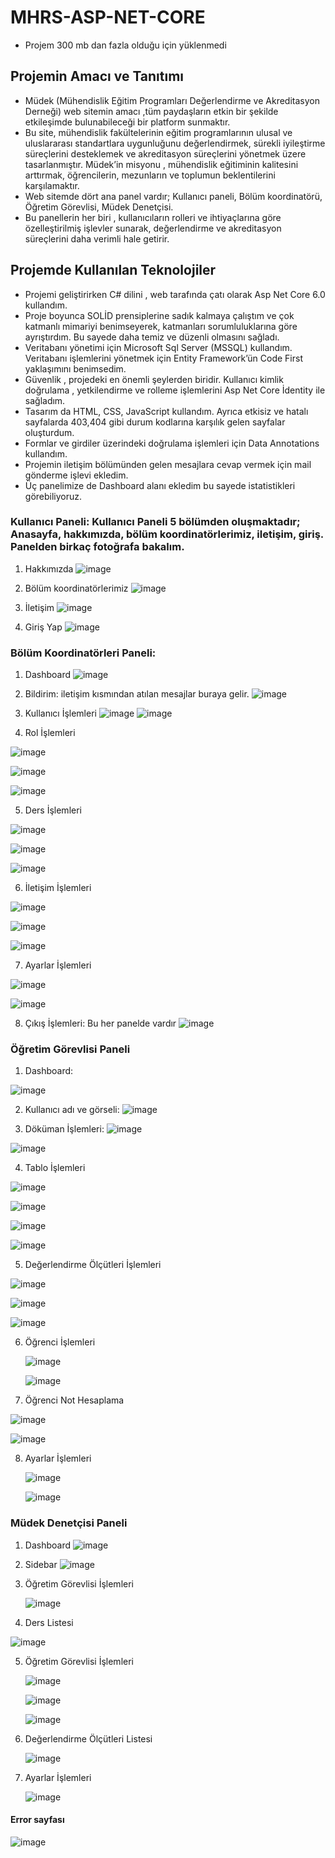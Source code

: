 # MHRS-ASP-NET-CORE 
- Projem 300 mb dan fazla olduğu için yüklenmedi


## Projemin Amacı ve Tanıtımı
- Müdek (Mühendislik Eğitim Programları Değerlendirme ve Akreditasyon Derneği) web sitemin amacı ,tüm paydaşların etkin bir şekilde etkileşimde bulunabileceği bir platform sunmaktır. 
- Bu site, mühendislik fakültelerinin eğitim programlarının ulusal ve uluslararası standartlara uygunluğunu değerlendirmek, sürekli iyileştirme süreçlerini desteklemek ve akreditasyon süreçlerini yönetmek üzere tasarlanmıştır. Müdek’in misyonu , mühendislik eğitiminin kalitesini arttırmak, öğrencilerin, mezunların ve toplumun beklentilerini karşılamaktır.
- Web sitemde dört ana panel vardır; Kullanıcı paneli, Bölüm koordinatörü, Öğretim Görevlisi, Müdek Denetçisi.
- Bu panellerin her biri , kullanıcıların rolleri ve ihtiyaçlarına göre özelleştirilmiş işlevler sunarak, değerlendirme ve akreditasyon süreçlerini daha verimli hale getirir.






## Projemde Kullanılan Teknolojiler
- Projemi geliştirirken  C# dilini , web tarafında çatı olarak Asp Net Core 6.0 kullandım.
- Proje boyunca SOLİD prensiplerine sadık kalmaya çalıştım ve  çok katmanlı mimariyi benimseyerek, katmanları sorumluluklarına göre ayrıştırdım. Bu sayede daha temiz ve düzenli olmasını sağladı.
- Veritabanı yönetimi için Microsoft Sql Server (MSSQL) kullandım. Veritabanı işlemlerini yönetmek için Entity Framework’ün Code First yaklaşımını benimsedim.
- Güvenlik , projedeki en önemli şeylerden biridir. Kullanıcı kimlik doğrulama , yetkilendirme ve rolleme işlemlerini Asp Net Core İdentity ile sağladım.
- Tasarım da HTML, CSS, JavaScript kullandım. Ayrıca etkisiz ve hatalı sayfalarda 403,404 gibi durum kodlarına karşılık gelen sayfalar oluşturdum.
- Formlar ve girdiler üzerindeki doğrulama işlemleri için Data Annotations kullandım.
- Projemin iletişim bölümünden gelen mesajlara cevap vermek için mail gönderme işlevi ekledim.
- Üç panelimize de Dashboard alanı ekledim bu sayede istatistikleri görebiliyoruz.





### Kullanıcı Paneli: Kullanıcı Paneli 5 bölümden oluşmaktadır; Anasayfa, hakkımızda, bölüm koordinatörlerimiz, iletişim, giriş. Panelden birkaç fotoğrafa bakalım.




1) Hakkımızda
![image](https://github.com/user-attachments/assets/c4a28d27-a832-4998-a004-c44dbe25d4f3)

2) Bölüm koordinatörlerimiz
![image](https://github.com/user-attachments/assets/d3f31902-4ed2-4bcc-a2c9-eac12f2c2de6)

3) İletişim
![image](https://github.com/user-attachments/assets/a9def14a-5110-4903-a424-2bbc966c70d9)

4) Giriş Yap
![image](https://github.com/user-attachments/assets/4d2ae5bc-a2e1-4b55-827c-dcfb77a1d80f)





### Bölüm Koordinatörleri Paneli:

1) Dashboard
![image](https://github.com/user-attachments/assets/5869c9b1-dca3-4128-9beb-c24a27841526)

2) Bildirim: iletişim kısmından atılan mesajlar buraya gelir.
![image](https://github.com/user-attachments/assets/2e012999-16eb-407f-88ce-77df18181cde)

3) Kullanıcı İşlemleri
![image](https://github.com/user-attachments/assets/5ac6561d-6d6d-4b08-9fc5-d4961ba7cd45)
![image](https://github.com/user-attachments/assets/86bd967c-5a0b-4df1-af37-563d8dcd8a07)


4) Rol İşlemleri

![image](https://github.com/user-attachments/assets/7af724f6-271e-4fb1-b408-a2707e3341ad)


![image](https://github.com/user-attachments/assets/4884ea8a-7015-4378-8e03-39aba1cee0db)


![image](https://github.com/user-attachments/assets/d8435e45-bbf7-444f-8e8c-9c621340b344)

5) Ders İşlemleri

![image](https://github.com/user-attachments/assets/4fd74db9-d9cd-4e06-b8bd-c6700ff15a89)

![image](https://github.com/user-attachments/assets/1291e95e-286c-4810-9e26-8f9a63b3c360)

![image](https://github.com/user-attachments/assets/887e7d29-d620-4586-b71c-9e16a7800b03)


6) İletişim İşlemleri

![image](https://github.com/user-attachments/assets/bfbdc495-19e5-4b7b-b444-8046e7bcbbd3)

![image](https://github.com/user-attachments/assets/7fc6e843-5d86-4db3-ad5c-0dbb275fd8f5)

![image](https://github.com/user-attachments/assets/02b43ea0-6760-4967-94f6-e3bcb8d3051e)


7) Ayarlar İşlemleri

![image](https://github.com/user-attachments/assets/28f5f43e-0b91-4f5a-9238-3fef8a6a93f6)

![image](https://github.com/user-attachments/assets/b8b2836d-93b1-4483-be8c-34581a39350d)


8) Çıkış İşlemleri: Bu her panelde vardır
![image](https://github.com/user-attachments/assets/e2455f6e-5041-4460-b022-8ea83ecb2292)






### Öğretim Görevlisi Paneli

1) Dashboard:

![image](https://github.com/user-attachments/assets/29f746c5-7ae8-434e-88c4-458964429d4d)

2) Kullanıcı adı ve görseli:
![image](https://github.com/user-attachments/assets/7aee21ff-e843-48ba-b630-e530080dd031)

3) Döküman İşlemleri:
![image](https://github.com/user-attachments/assets/e4c028d9-6c61-4bba-a6b5-82ca2c3e6e37)

![image](https://github.com/user-attachments/assets/ea865717-7e08-4f15-b5ab-8cc289660098)

4) Tablo İşlemleri

![image](https://github.com/user-attachments/assets/ad59a85b-8e2c-4a9e-917c-76ef531f0de6)

![image](https://github.com/user-attachments/assets/112ba3aa-edc9-49ad-8dbe-ba6def2f3010)

![image](https://github.com/user-attachments/assets/2df7bbdb-069d-446e-83bd-3c7ee375cbc8)

![image](https://github.com/user-attachments/assets/d4273724-5276-47c2-98d5-0e5a23f923d6)

5) Değerlendirme Ölçütleri İşlemleri

![image](https://github.com/user-attachments/assets/eb304772-9aa1-49f5-b882-cd8d430ce032)

![image](https://github.com/user-attachments/assets/9aaeab69-c068-4c30-a961-d5f995bebe53)

![image](https://github.com/user-attachments/assets/c1761860-3f51-4db5-8d76-af49fcc29a72)

6) Öğrenci İşlemleri

   ![image](https://github.com/user-attachments/assets/5e024994-eb6b-4bef-ba20-da04d7bc228c)

   ![image](https://github.com/user-attachments/assets/29dc7cef-8258-4d8f-b90b-ba3ad645cbaa)

7) Öğrenci Not Hesaplama

![image](https://github.com/user-attachments/assets/15478ad5-4b87-4e0a-aad6-3c969945dec2)

![image](https://github.com/user-attachments/assets/e12ef865-d9a1-4a93-9d2d-9171e0343bac)

8) Ayarlar İşlemleri

   ![image](https://github.com/user-attachments/assets/50dcacbc-eb98-4135-91c2-5d3feed65ca3)

   ![image](https://github.com/user-attachments/assets/f912aa20-93a8-4850-9df9-c0296663fc62)


### Müdek Denetçisi Paneli

1) Dashboard
   ![image](https://github.com/user-attachments/assets/0ef7a3bb-07f0-4d24-ab7b-beb4e04e5d50)

2) Sidebar
   ![image](https://github.com/user-attachments/assets/e70a56d1-5943-4103-9880-1420071f8a5f)

3) Öğretim Görevlisi İşlemleri

   ![image](https://github.com/user-attachments/assets/25758dd8-5e9a-43de-8862-baa80c5926af)

4) Ders Listesi

  ![image](https://github.com/user-attachments/assets/ea8bbf7d-1404-49ab-9948-8dc9d594fc2f)

5) Öğretim Görevlisi İşlemleri

   ![image](https://github.com/user-attachments/assets/5fd003c7-2cc7-4a0a-8f20-e232fb277dd4)

   ![image](https://github.com/user-attachments/assets/a55c451a-3afc-4302-81bc-96a666b998a1)

   ![image](https://github.com/user-attachments/assets/2841036e-69b1-4fcd-8f7c-f2d838f0d4c5)

6) Değerlendirme Ölçütleri Listesi

     ![image](https://github.com/user-attachments/assets/1f5e157c-e371-4de8-8363-2abcd93d7dd0)

7) Ayarlar İşlemleri

   ![image](https://github.com/user-attachments/assets/57ffefe9-30cf-48f4-ac30-509bde488c6e)


#### Error sayfası

![image](https://github.com/user-attachments/assets/ec23e019-f77f-4267-897d-d83355642751)
